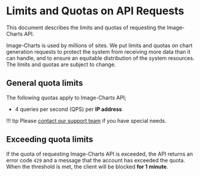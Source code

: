 # Limits and Quotas on API Requests

This document describes the limits and quotas of requesting the Image-Charts API.

Image-Charts is used by millions of sites. We put limits and quotas on chart generation requests to protect the system from receiving more data than it can handle, and to ensure an equitable distribution of the system resources. The limits and quotas are subject to change.


## General quota limits

The following quotas apply to Image-Charts API;

- 4 queries per second (QPS) per **IP address**

!!! tip 
    Please [contact our support team](mailto:support@image-charts.com) if you have special needs.


## Exceeding quota limits

If the quota of requesting Image-Charts API is exceeded, the API returns an error code `429` and a message that the account has exceeded the quota. When the threshold is met, the client will be blocked **for 1 minute**. 
